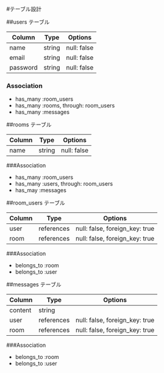 #テーブル設計

##users テーブル

| Column   | Type   | Options     |
| -------- | ------ | ----------- |
| name     | string | null: false |
| email    | string | null: false |
| password | string | null: false |

### Association

- has_many :room_users
- has_many :rooms, through: room_users
- has_many :messages

##rooms テーブル

| Column   | Type   | Options     |
| -------- | ------ | ----------- |
| name     | string | null: false |

###Association

- has_many :room_users
- has_many :users, through: room_users 
- has_may :messages

##room_users テーブル

| Column   | Type       | Options                        |
| -------- | ---------- | ------------------------------ |
| user     | references | null: false, foreign_key: true |
| room     | references | null: false, foreign_key: true |

###Association

- belongs_to :room
- belongs_to :user

##messages テーブル

| Column   | Type       | Options                        |
| -------- | ---------- | ------------------------------ |
| content  | string     |                                |
| user     | references | null: false, foreign_key: true |
| room     | references | null: false, foreign_key: true |

###Association

- belongs_to :room
- belongs_to :user
